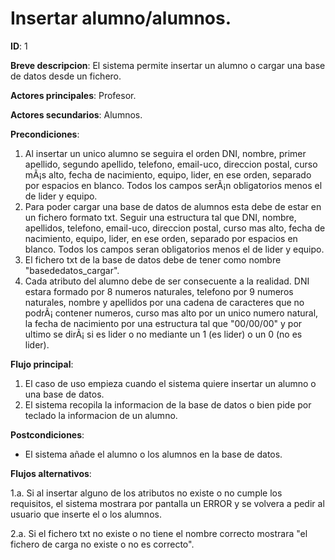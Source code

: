 ﻿# Insertar alumno/alumnos.

**ID**: 1

**Breve descripcion**: El sistema permite insertar un alumno o cargar una base de datos desde un fichero.

**Actores principales**: Profesor.

**Actores secundarios**: Alumnos.

**Precondiciones**: 

1. Al insertar un unico alumno se seguira el orden DNI, nombre, primer apellido, segundo apellido, telefono, email-uco, direccion postal, curso mÃ¡s alto, fecha de nacimiento, equipo, lider, en ese orden, separado por espacios en blanco. Todos los campos serÃ¡n obligatorios menos el de lider y equipo.
2. Para poder cargar una base de datos de alumnos esta debe de estar en un fichero formato txt. Seguir una estructura tal que DNI, nombre, apellidos, telefono, email-uco, direccion postal, curso mas alto, fecha de nacimiento, equipo, lider, en ese orden, separado por espacios en blanco. Todos los campos seran obligatorios menos el de lider y equipo. 
3. El fichero txt de la base de datos debe de tener como nombre "basededatos_cargar".
4. Cada atributo del alumno debe de ser consecuente a la realidad. DNI estara formado por 8 numeros naturales, telefono por 9 numeros naturales, nombre y apellidos por una cadena de caracteres que no podrÃ¡ contener numeros, curso mas alto por un unico numero natural, la fecha de nacimiento por una estructura tal que "00/00/00" y por ultimo se dirÃ¡ si es lider o no mediante un 1 (es lider) o un 0 (no es lider).

**Flujo principal**:

1. El caso de uso empieza cuando el sistema quiere insertar un alumno o una base de datos.
2. El sistema recopila la informacion de la base de datos o bien pide por teclado la informacion de un alumno.

**Postcondiciones**:

- El sistema añade el alumno o los alumnos en la base de datos.

**Flujos alternativos**:

1.a. Si al insertar alguno de los atributos no existe o no cumple los requisitos, el sistema mostrara por pantalla un ERROR y se volvera a pedir al usuario que inserte el o los alumnos.

2.a. Si el fichero txt no existe o no tiene el nombre correcto mostrara "el fichero de carga no existe o no es correcto".
